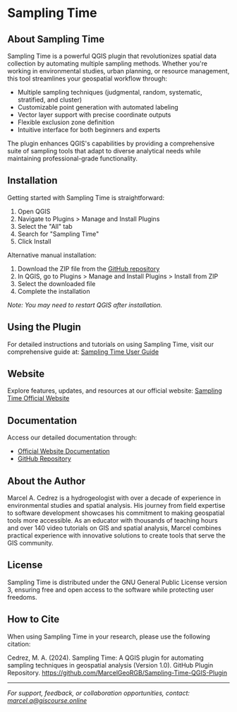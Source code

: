 # Sampling Time

## About Sampling Time
Sampling Time is a powerful QGIS plugin that revolutionizes spatial data collection by automating multiple sampling methods. Whether you're working in environmental studies, urban planning, or resource management, this tool streamlines your geospatial workflow through:

* Multiple sampling techniques (judgmental, random, systematic, stratified, and cluster)
* Customizable point generation with automated labeling
* Vector layer support with precise coordinate outputs
* Flexible exclusion zone definition
* Intuitive interface for both beginners and experts

The plugin enhances QGIS's capabilities by providing a comprehensive suite of sampling tools that adapt to diverse analytical needs while maintaining professional-grade functionality.

## Installation
Getting started with Sampling Time is straightforward:

1. Open QGIS
2. Navigate to Plugins > Manage and Install Plugins
3. Select the "All" tab
4. Search for "Sampling Time"
5. Click Install

Alternative manual installation:

1. Download the ZIP file from the [GitHub repository](https://github.com/MarcelGeoRGB/Sampling-Time-QGIS-Plugin)
2. In QGIS, go to Plugins > Manage and Install Plugins > Install from ZIP
3. Select the downloaded file
4. Complete the installation

*Note: You may need to restart QGIS after installation.*

## Using the Plugin
For detailed instructions and tutorials on using Sampling Time, visit our comprehensive guide at:
[Sampling Time User Guide](https://giscourse.online/qgis-sampling-time-plugin/)

## Website
Explore features, updates, and resources at our official website:
[Sampling Time Official Website](https://giscourse.online/qgis-sampling-time-plugin/)

## Documentation
Access our detailed documentation through:

* [Official Website Documentation](https://giscourse.online/qgis-sampling-time-plugin/)
* [GitHub Repository](https://github.com/MarcelGeoRGB/Sampling-Time-QGIS-Plugin)

## About the Author
Marcel A. Cedrez is a hydrogeologist with over a decade of experience in environmental studies and spatial analysis. His journey from field expertise to software development showcases his commitment to making geospatial tools more accessible. As an educator with thousands of teaching hours and over 140 video tutorials on GIS and spatial analysis, Marcel combines practical experience with innovative solutions to create tools that serve the GIS community.

## License
Sampling Time is distributed under the GNU General Public License version 3, ensuring free and open access to the software while protecting user freedoms.

## How to Cite
When using Sampling Time in your research, please use the following citation:

Cedrez, M. A. (2024). Sampling Time: A QGIS plugin for automating sampling techniques in geospatial analysis (Version 1.0). GitHub Plugin Repository. https://github.com/MarcelGeoRGB/Sampling-Time-QGIS-Plugin

---

*For support, feedback, or collaboration opportunities, contact: marcel.a@giscourse.online*